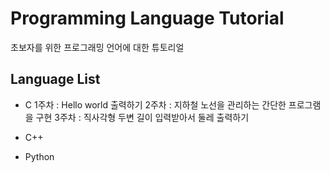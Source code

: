 # Programming Language Tutorial

초보자를 위한 프로그래밍 언어에 대한 튜토리얼

## Language List

* C
1주차 : Hello world 출력하기
2주차 : 지하철 노선을 관리하는 간단한 프로그램을 구현
3주차 : 직사각형 두변 길이 입력받아서 둘레 출력하기

* C++
* Python
